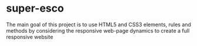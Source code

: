 # super-esco
The main goal of this project is to use HTML5 and CSS3 elements, rules and methods by considering the responsive web-page dynamics to create a full responsive website
